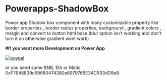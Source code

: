 # Powerapps-ShadowBox
Power app Shadow box component with many customizable property like border properties , border radius properties, background , gradient colors , margin and convert to button html base (blur option isn't working and don't turn it on otherwise gradient wont work)


**#If you want more Development on Power App**

[![paypal](https://www.paypalobjects.com/en_US/i/btn/btn_donateCC_LG.gif)](kumar.aman031@gmail.com)

or you send some BNB, Eth or Matic 
0xF7648839c69680474380e6979765E34C933dD9eB
